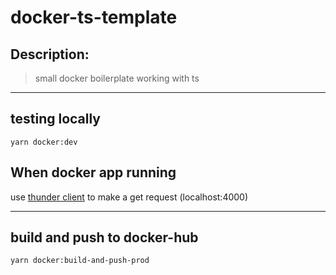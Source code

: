 # docker-ts-template

## Description:

> small docker boilerplate working with ts

---

## testing locally

    yarn docker:dev

## When docker app running

use [thunder client](https://marketplace.visualstudio.com/items?itemName=rangav.vscode-thunder-client) to make a get request (localhost:4000)

---

## build and push to docker-hub

    yarn docker:build-and-push-prod

<!-- // enter to shell inside docker image -->
<!--  -->
<!-- docker ps -->
<!-- docker exec -it ${docker-image-name} sh -->
<!-- // watch files -->

